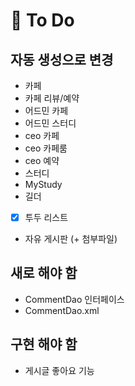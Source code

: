 # :balloon: To Do

## 자동 생성으로 변경

- 카페
- 카페 리뷰/예약
- 어드민 카페
- 어드민 스터디
- ceo 카페
- ceo 카페룸
- ceo 예약
- 스터디
- MyStudy
- 길더
- [x] 투두 리스트
- 자유 게시판 (+ 첨부파일)

## 새로 해야 함

- CommentDao 인터페이스
- CommentDao.xml

## 구현 해야 함

- 게시글 좋아요 기능
